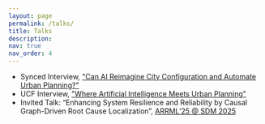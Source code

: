 ```yaml
---
layout: page
permalink: /talks/
title: Talks
description: 
nav: true
nav_order: 4
---
```


-  Synced Interview, ["Can AI Reimagine City Configuration and Automate Urban Planning?"](https://medium.com/syncedreview/can-ai-reimagine-city-configuration-and-automate-urban-planning-121666e509da)
-  UCF Interview, ["Where Artificial Intelligence Meets Urban Planning"](https://www.ucf.edu/news/where-artificial-intelligence-meets-urban-planning/)
- Invited Talk: “Enhancing System Resilience and Reliability by Causal Graph-Driven Root Cause Localization”, [ARRML’25 @ SDM 2025](https://sites.google.com/view/arrml-25/home)